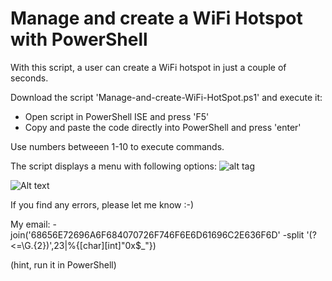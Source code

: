 # Manage and create  a WiFi Hotspot with PowerShell

With this script, a user can create a WiFi hotspot in just a couple of seconds.

Download the script 'Manage-and-create-WiFi-HotSpot.ps1' and execute it:
- Open script in PowerShell ISE and press 'F5'
- Copy and paste the code directly into PowerShell and press 'enter'

Use numbers betweeen 1-10 to execute commands.

The script displays a menu with following options:
![alt tag](imgur.com/a/WJVao)

![Alt text](imgur.com/a/WJVao "Optional title")

If you find any errors, please let me know :-)

My email: -join('68656E72696A6F684070726F746F6E6D61696C2E636F6D' -split '(?<=\G.{2})',23|%{[char][int]"0x$_"})





(hint, run it in PowerShell)

